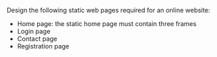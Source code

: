 Design the following static web pages required for an online website:

- Home page: the static home page must contain three frames
- Login page
- Contact page
- Registration page
